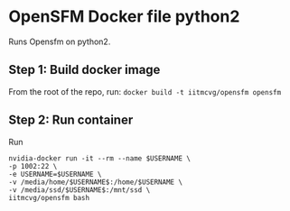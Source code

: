 # OpenSFM Docker file python2

Runs Opensfm on python2.

## Step 1: Build docker image

From the root of the repo, run:
`docker build -t iitmcvg/opensfm opensfm`

## Step 2: Run container

Run

```
nvidia-docker run -it --rm --name $USERNAME \
-p 1002:22 \
-e USERNAME=$USERNAME \
-v /media/home/$USERNAME$:/home/$USERNAME \
-v /media/ssd/$USERNAME$:/mnt/ssd \
iitmcvg/opensfm bash
```


